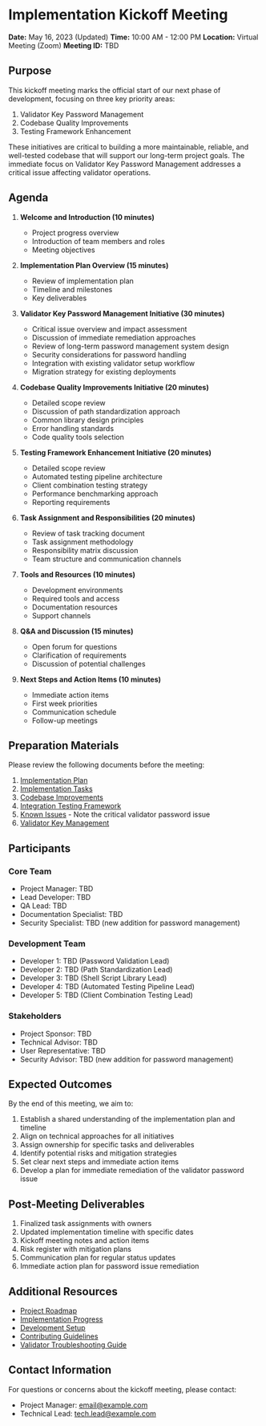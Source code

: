 # Implementation Kickoff Meeting

**Date:** May 16, 2023 (Updated)
**Time:** 10:00 AM - 12:00 PM
**Location:** Virtual Meeting (Zoom)
**Meeting ID:** TBD

## Purpose

This kickoff meeting marks the official start of our next phase of development, focusing on three key priority areas:

1. Validator Key Password Management
2. Codebase Quality Improvements
3. Testing Framework Enhancement

These initiatives are critical to building a more maintainable, reliable, and well-tested codebase that will support our long-term project goals. The immediate focus on Validator Key Password Management addresses a critical issue affecting validator operations.

## Agenda

1. **Welcome and Introduction (10 minutes)**
   - Project progress overview
   - Introduction of team members and roles
   - Meeting objectives

2. **Implementation Plan Overview (15 minutes)**
   - Review of implementation plan
   - Timeline and milestones
   - Key deliverables

3. **Validator Key Password Management Initiative (30 minutes)**
   - Critical issue overview and impact assessment
   - Discussion of immediate remediation approaches
   - Review of long-term password management system design
   - Security considerations for password handling
   - Integration with existing validator setup workflow
   - Migration strategy for existing deployments

4. **Codebase Quality Improvements Initiative (20 minutes)**
   - Detailed scope review
   - Discussion of path standardization approach
   - Common library design principles
   - Error handling standards
   - Code quality tools selection

5. **Testing Framework Enhancement Initiative (20 minutes)**
   - Detailed scope review
   - Automated testing pipeline architecture
   - Client combination testing strategy
   - Performance benchmarking approach
   - Reporting requirements

6. **Task Assignment and Responsibilities (20 minutes)**
   - Review of task tracking document
   - Task assignment methodology
   - Responsibility matrix discussion
   - Team structure and communication channels

7. **Tools and Resources (10 minutes)**
   - Development environments
   - Required tools and access
   - Documentation resources
   - Support channels

8. **Q&A and Discussion (15 minutes)**
   - Open forum for questions
   - Clarification of requirements
   - Discussion of potential challenges

9. **Next Steps and Action Items (10 minutes)**
   - Immediate action items
   - First week priorities
   - Communication schedule
   - Follow-up meetings

## Preparation Materials

Please review the following documents before the meeting:

1. [Implementation Plan](./IMPLEMENTATION_PLAN.md)
2. [Implementation Tasks](./IMPLEMENTATION_TASKS.md)
3. [Codebase Improvements](../DEVELOPMENT/CODEBASE_IMPROVEMENTS.md)
4. [Integration Testing Framework](../DEVELOPMENT/INTEGRATION_TESTING.md)
5. [Known Issues](./KNOWN_ISSUES.md) - Note the critical validator password issue
6. [Validator Key Management](../FEATURES/VALIDATOR_KEY_MANAGEMENT.md)

## Participants

### Core Team

- Project Manager: TBD
- Lead Developer: TBD
- QA Lead: TBD
- Documentation Specialist: TBD
- Security Specialist: TBD (new addition for password management)

### Development Team

- Developer 1: TBD (Password Validation Lead)
- Developer 2: TBD (Path Standardization Lead)
- Developer 3: TBD (Shell Script Library Lead)
- Developer 4: TBD (Automated Testing Pipeline Lead)
- Developer 5: TBD (Client Combination Testing Lead)

### Stakeholders

- Project Sponsor: TBD
- Technical Advisor: TBD
- User Representative: TBD
- Security Advisor: TBD (new addition for password management)

## Expected Outcomes

By the end of this meeting, we aim to:

1. Establish a shared understanding of the implementation plan and timeline
2. Align on technical approaches for all initiatives
3. Assign ownership for specific tasks and deliverables
4. Identify potential risks and mitigation strategies
5. Set clear next steps and immediate action items
6. Develop a plan for immediate remediation of the validator password issue

## Post-Meeting Deliverables

1. Finalized task assignments with owners
2. Updated implementation timeline with specific dates
3. Kickoff meeting notes and action items
4. Risk register with mitigation plans
5. Communication plan for regular status updates
6. Immediate action plan for password issue remediation

## Additional Resources

- [Project Roadmap](./ROADMAP.md)
- [Implementation Progress](./IMPLEMENTATION_PROGRESS.md)
- [Development Setup](../DEVELOPMENT/DEVELOPMENT_SETUP.md)
- [Contributing Guidelines](../DEVELOPMENT/CONTRIBUTING.md)
- [Validator Troubleshooting Guide](../OPERATIONS/VALIDATOR_TROUBLESHOOTING.md)

## Contact Information

For questions or concerns about the kickoff meeting, please contact:

- Project Manager: [email@example.com](mailto:email@example.com)
- Technical Lead: [tech.lead@example.com](mailto:tech.lead@example.com)
